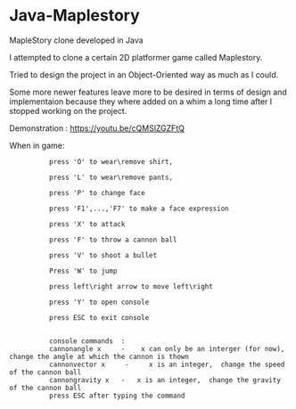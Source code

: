 # Java-Maplestory
MapleStory clone developed in Java

I attempted to clone a certain 2D platformer game called Maplestory.

Tried to design the project in an Object-Oriented way as much as I could.

Some more newer features leave more to be desired in terms of design and implementaion because they where added on a whim a long time after I stopped working on the project.

Demonstration : https://youtu.be/cQMSlZGZFtQ

When in game: 
              
              press 'O' to wear\remove shirt, 

              press 'L' to wear\remove pants,
              
              press 'P' to change face
              
              press 'F1',...,'F7' to make a face expression
              
              press 'X' to attack
              
              press 'F' to throw a cannon ball
              
              press 'V' to shoot a bullet
              
              Press 'W' to jump
              
              press left\right arrow to move left\right
              
              press 'Y' to open console
              
              press ESC to exit console
              
              
              console commands  :
              cannonangle x     -    x can only be an interger (for now),    change the angle at which the cannon is thown
              cannonvector x     -     x is an integer,  change the speed of the cannon ball
              cannongravity x   -   x is an integer,  change the gravity of the cannon ball
              press ESC after typing the command
           
              
              
